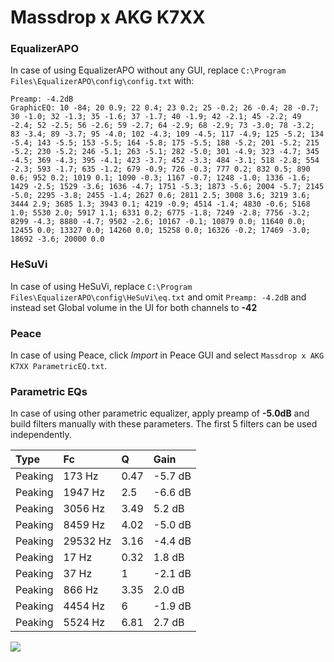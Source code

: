 # Massdrop x AKG K7XX

### EqualizerAPO
In case of using EqualizerAPO without any GUI, replace `C:\Program Files\EqualizerAPO\config\config.txt`
with:
```
Preamp: -4.2dB
GraphicEQ: 10 -84; 20 0.9; 22 0.4; 23 0.2; 25 -0.2; 26 -0.4; 28 -0.7; 30 -1.0; 32 -1.3; 35 -1.6; 37 -1.7; 40 -1.9; 42 -2.1; 45 -2.2; 49 -2.4; 52 -2.5; 56 -2.6; 59 -2.7; 64 -2.9; 68 -2.9; 73 -3.0; 78 -3.2; 83 -3.4; 89 -3.7; 95 -4.0; 102 -4.3; 109 -4.5; 117 -4.9; 125 -5.2; 134 -5.4; 143 -5.5; 153 -5.5; 164 -5.8; 175 -5.5; 188 -5.2; 201 -5.2; 215 -5.2; 230 -5.2; 246 -5.1; 263 -5.1; 282 -5.0; 301 -4.9; 323 -4.7; 345 -4.5; 369 -4.3; 395 -4.1; 423 -3.7; 452 -3.3; 484 -3.1; 518 -2.8; 554 -2.3; 593 -1.7; 635 -1.2; 679 -0.9; 726 -0.3; 777 0.2; 832 0.5; 890 0.6; 952 0.2; 1019 0.1; 1090 -0.3; 1167 -0.7; 1248 -1.0; 1336 -1.6; 1429 -2.5; 1529 -3.6; 1636 -4.7; 1751 -5.3; 1873 -5.6; 2004 -5.7; 2145 -5.0; 2295 -3.8; 2455 -1.4; 2627 0.6; 2811 2.5; 3008 3.6; 3219 3.6; 3444 2.9; 3685 1.3; 3943 0.1; 4219 -0.9; 4514 -1.4; 4830 -0.6; 5168 1.0; 5530 2.0; 5917 1.1; 6331 0.2; 6775 -1.8; 7249 -2.8; 7756 -3.2; 8299 -4.3; 8880 -4.7; 9502 -2.6; 10167 -0.1; 10879 0.0; 11640 0.0; 12455 0.0; 13327 0.0; 14260 0.0; 15258 0.0; 16326 -0.2; 17469 -3.0; 18692 -3.6; 20000 0.0
```

### HeSuVi
In case of using HeSuVi, replace `C:\Program Files\EqualizerAPO\config\HeSuVi\eq.txt` and omit `Preamp:
-4.2dB` and instead set Global volume in the UI for both channels to **-42**

### Peace
In case of using Peace, click *Import* in Peace GUI and select `Massdrop x AKG K7XX ParametricEQ.txt`.

### Parametric EQs
In case of using other parametric equalizer, apply preamp of **-5.0dB** and build filters manually with
these parameters. The first 5 filters can be used independently.

| Type    | Fc       |    Q | Gain    |
|:--------|:---------|:-----|:--------|
| Peaking | 173 Hz   | 0.47 | -5.7 dB |
| Peaking | 1947 Hz  | 2.5  | -6.6 dB |
| Peaking | 3056 Hz  | 3.49 | 5.2 dB  |
| Peaking | 8459 Hz  | 4.02 | -5.0 dB |
| Peaking | 29532 Hz | 3.16 | -4.4 dB |
| Peaking | 17 Hz    | 0.32 | 1.8 dB  |
| Peaking | 37 Hz    | 1    | -2.1 dB |
| Peaking | 866 Hz   | 3.35 | 2.0 dB  |
| Peaking | 4454 Hz  | 6    | -1.9 dB |
| Peaking | 5524 Hz  | 6.81 | 2.7 dB  |

![](https://raw.githubusercontent.com/jaakkopasanen/AutoEq/master/results/innerfidelity/sbaf-serious/Massdrop%20x%20AKG%20K7XX/Massdrop%20x%20AKG%20K7XX.png)